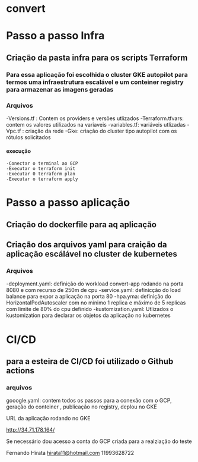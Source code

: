 # convert

# Passo a passo Infra

## Criação da pasta infra para os scripts Terraform
### Para essa aplicação foi escolhida o cluster GKE autopilot para termos uma infraestrutura escalável e um conteiner registry para armazenar as imagens geradas

### Arquivos
-Versions.tf : Contem os providers e versões utlizados 
-Terraform.tfvars: contem os valores utilizados na variaveis
-variables.tf: variáveis utlizadas
-Vpc.tf : criação da rede
-Gke: criação do cluster tipo autopilot com os rótulos solicitados

#### execução
    -Conectar o terminal ao GCP
    -Executar o terraform init 
    -Executar 0 terraform plan
    -Executar o terraform apply

# Passo a passo aplicação

## Criação do dockerfile para aq aplicação

## Criação dos arquivos yaml para craição da aplicação escálável no cluster de kubernetes
### Arquivos

-deployment.yaml: definição do workload convert-app rodando na porta 8080 e com recurso de 250m de cpu
-service.yaml: definicção do load balance para expor a aplicação na porta 80
-hpa.yma: definição do HorizontalPodAutoscaler com no mínimo 1 replica e máximo de 5 replicas com limite de 80% do cpu definido
-kustomization.yaml: Utlizados o kustomization para declarar os objetos da aplicação no kubernetes



# CI/CD

## para a esteira de CI/CD foi utilizado o Github actions

### arquivos
gooogle.yaml: contem todos os passos para a conexão com o GCP, geração do conteiner , publicação no registry, deplou no GKE

URL da aplicação rodando no GKE

http://34.71.178.164/


Se necessário dou acesso a conta do GCP criada para a realziação do teste

Fernando Hirata
hirata11@hotmail.com
11993628722








